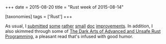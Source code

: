 +++
date = 2015-08-20
title = "Rust week of 2015-08-14"

[taxonomies]
tags = ['Rust']
+++

As usual, I [submitted][] [some][] [rather][] [small][] [doc][]
[improvements]. In addition, I also skimmed through some of [The Dark
Arts of Advanced and Unsafe Rust Programming], a pleasant read that\'s
infused with good humor.

  [submitted]: https://github.com/rust-lang/rust/pull/27903
  [some]: https://github.com/rust-lang/rust/pull/27904
  [rather]: https://github.com/rust-lang/rust/pull/27905
  [small]: https://github.com/rust-lang/rust/pull/27920
  [doc]: https://github.com/rust-lang/rust/pull/27921
  [improvements]: https://github.com/rust-lang/rust/pull/27922
  [The Dark Arts of Advanced and Unsafe Rust Programming]: https://doc.rust-lang.org/nightly/nomicon
